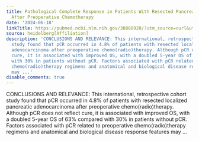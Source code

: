 ```yaml
---
title: Pathological Complete Response in Patients With Resected Pancreatic Adenocarcinoma
  After Preoperative Chemotherapy
date: '2024-06-18'
linkTitle: https://pubmed.ncbi.nlm.nih.gov/38888920/?utm_source=curl&utm_medium=rss&utm_campaign=pubmed-2&utm_content=1FakS-2QOkCT8HsMOQP1bCRQ4YzyumYOmxmF0moLsQ3dFB1E9V&fc=20220326224207&ff=20240618181235&v=2.18.0.post9+e462414
source: heidelberg[Affiliation]
description: 'CONCLUSIONS AND RELEVANCE: This international, retrospective cohort
  study found that pCR occurred in 4.8% of patients with resected localized pancreatic
  adenocarcinoma after preoperative chemo(radio)therapy. Although pCR does not reflect
  cure, it is associated with improved OS, with a doubled 5-year OS of 63% compared
  with 30% in patients without pCR. Factors associated with pCR related to preoperative
  chemo(radio)therapy regimens and anatomical and biological disease response features
  may ...'
disable_comments: true
---
```

CONCLUSIONS AND RELEVANCE: This international, retrospective cohort study found that pCR occurred in 4.8% of patients with resected localized pancreatic adenocarcinoma after preoperative chemo(radio)therapy. Although pCR does not reflect cure, it is associated with improved OS, with a doubled 5-year OS of 63% compared with 30% in patients without pCR. Factors associated with pCR related to preoperative chemo(radio)therapy regimens and anatomical and biological disease response features may ...